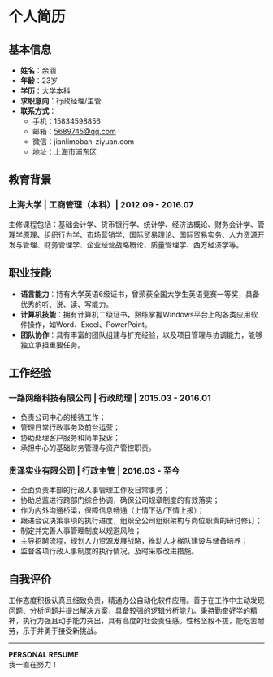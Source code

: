 # 个人简历

## 基本信息
- **姓名**：余涵
- **年龄**：23岁
- **学历**：大学本科
- **求职意向**：行政经理/主管
- **联系方式**：
  - 手机：15834598856
  - 邮箱：5689745@qq.com
  - 微信：jianlimoban-ziyuan.com
  - 地址：上海市浦东区

## 教育背景
### 上海大学 | 工商管理（本科）| 2012.09 - 2016.07
主修课程包括：基础会计学、货币银行学、统计学、经济法概论、财务会计学、管理学原理、组织行为学、市场营销学、国际贸易理论、国际贸易实务、人力资源开发与管理、财务管理学、企业经营战略概论、质量管理学、西方经济学等。

## 职业技能
- **语言能力**：持有大学英语6级证书，曾荣获全国大学生英语竞赛一等奖，具备优秀的听、说、读、写能力。
- **计算机技能**：拥有计算机二级证书，熟练掌握Windows平台上的各类应用软件操作，如Word、Excel、PowerPoint。
- **团队协作**：具有丰富的团队组建与扩充经验，以及项目管理与协调能力，能够独立承担重要任务。

## 工作经验
### 一路网络科技有限公司 | 行政助理 | 2015.03 - 2016.01
- 负责公司中心的接待工作；
- 管理日常行政事务及前台运营；
- 协助处理客户服务和简单投诉；
- 承担中心的基础财务管理与资产管控职责。

### 贵泽实业有限公司 | 行政主管 | 2016.03 - 至今
- 全面负责本部的行政人事管理工作及日常事务；
- 协助总监进行跨部门综合协调，确保公司规章制度的有效落实；
- 作为内外沟通桥梁，保障信息畅通（上情下达/下情上报）；
- 跟进会议决策事项的执行进度，组织全公司组织架构与岗位职责的研讨修订；
- 制定并完善人事管理制度以规避风险；
- 主导招聘流程，规划人力资源发展战略，推动人才梯队建设与储备培养；
- 监督各项行政人事制度的执行情况，及时采取改进措施。

## 自我评价
工作态度积极认真且细致负责，精通办公自动化软件应用。善于在工作中主动发现问题、分析问题并提出解决方案，具备较强的逻辑分析能力。秉持勤奋好学的精神，执行力强且动手能力突出，具有高度的社会责任感。性格坚毅不拔，能吃苦耐劳，乐于并勇于接受新挑战。

---
**PERSONAL RESUME**  
我一直在努力！